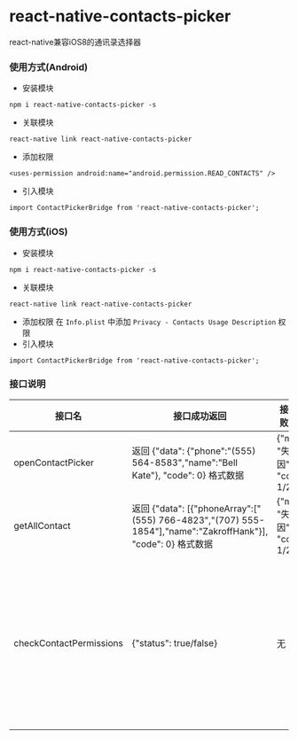 # react-native-contacts-picker
react-native兼容iOS8的通讯录选择器

### 使用方式(Android)
- 安装模块
```
npm i react-native-contacts-picker -s
```
- 关联模块
```
react-native link react-native-contacts-picker
```
- 添加权限
```
<uses-permission android:name="android.permission.READ_CONTACTS" />
```
- 引入模块
```
import ContactPickerBridge from 'react-native-contacts-picker';
```

### 使用方式(iOS)
- 安装模块
```
npm i react-native-contacts-picker -s
```
- 关联模块
```
react-native link react-native-contacts-picker
```
- 添加权限
在 `Info.plist` 中添加 `Privacy - Contacts Usage Description` 权限
- 引入模块
```
import ContactPickerBridge from 'react-native-contacts-picker';
```

### 接口说明

|接口名|接口成功返回|接口失败返回|注意点|
| --- | --- | --- | --- |
|openContactPicker|返回 {"data": {"phone":"(555) 564-8583","name":"Bell Kate"}, "code": 0} 格式数据|{"msg": "失败原因", "code": 1/2}||
|getAllContact|返回 {"data": [{"phoneArray":["(555) 766-4823","(707) 555-1854"],"name":"ZakroffHank"}], "code": 0} 格式数据|{"msg": "失败原因", "code": 1/2}||
|checkContactPermissions|{"status": true/false}|无|由于Android 6.0以下没有原生权限管理，因此目标版本在23以下时，返回的永远是true。不过可以使用 `getAllContact` 方法看返回的数据是否为空来**粗略**判断权限。|